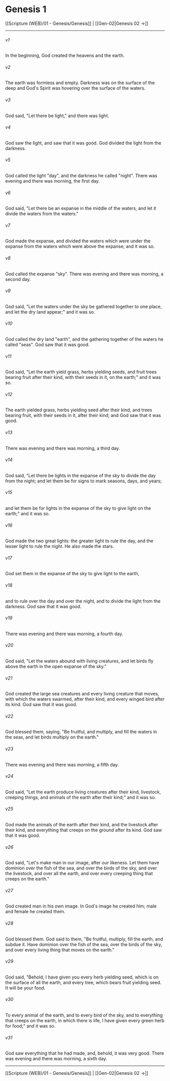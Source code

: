 # Genesis 1

[[Scripture (WEB)/01 - Genesis/Genesis]] | [[Gen-02|Genesis 02 →]]
***

###### v1
In the beginning, God created the heavens and the earth.

###### v2
The earth was formless and empty. Darkness was on the surface of the deep and God's Spirit was hovering over the surface of the waters.

###### v3
God said, "Let there be light," and there was light.

###### v4
God saw the light, and saw that it was good. God divided the light from the darkness.

###### v5
God called the light "day", and the darkness he called "night". There was evening and there was morning, the first day.

###### v6
God said, "Let there be an expanse in the middle of the waters, and let it divide the waters from the waters."

###### v7
God made the expanse, and divided the waters which were under the expanse from the waters which were above the expanse; and it was so.

###### v8
God called the expanse "sky". There was evening and there was morning, a second day.

###### v9
God said, "Let the waters under the sky be gathered together to one place, and let the dry land appear;" and it was so.

###### v10
God called the dry land "earth", and the gathering together of the waters he called "seas". God saw that it was good.

###### v11
God said, "Let the earth yield grass, herbs yielding seeds, and fruit trees bearing fruit after their kind, with their seeds in it, on the earth;" and it was so.

###### v12
The earth yielded grass, herbs yielding seed after their kind, and trees bearing fruit, with their seeds in it, after their kind; and God saw that it was good.

###### v13
There was evening and there was morning, a third day.

###### v14
God said, "Let there be lights in the expanse of the sky to divide the day from the night; and let them be for signs to mark seasons, days, and years;

###### v15
and let them be for lights in the expanse of the sky to give light on the earth;" and it was so.

###### v16
God made the two great lights: the greater light to rule the day, and the lesser light to rule the night. He also made the stars.

###### v17
God set them in the expanse of the sky to give light to the earth,

###### v18
and to rule over the day and over the night, and to divide the light from the darkness. God saw that it was good.

###### v19
There was evening and there was morning, a fourth day.

###### v20
God said, "Let the waters abound with living creatures, and let birds fly above the earth in the open expanse of the sky."

###### v21
God created the large sea creatures and every living creature that moves, with which the waters swarmed, after their kind, and every winged bird after its kind. God saw that it was good.

###### v22
God blessed them, saying, "Be fruitful, and multiply, and fill the waters in the seas, and let birds multiply on the earth."

###### v23
There was evening and there was morning, a fifth day.

###### v24
God said, "Let the earth produce living creatures after their kind, livestock, creeping things, and animals of the earth after their kind;" and it was so.

###### v25
God made the animals of the earth after their kind, and the livestock after their kind, and everything that creeps on the ground after its kind. God saw that it was good.

###### v26
God said, "Let's make man in our image, after our likeness. Let them have dominion over the fish of the sea, and over the birds of the sky, and over the livestock, and over all the earth, and over every creeping thing that creeps on the earth."

###### v27
God created man in his own image. In God's image he created him; male and female he created them.

###### v28
God blessed them. God said to them, "Be fruitful, multiply, fill the earth, and subdue it. Have dominion over the fish of the sea, over the birds of the sky, and over every living thing that moves on the earth."

###### v29
God said, "Behold, I have given you every herb yielding seed, which is on the surface of all the earth, and every tree, which bears fruit yielding seed. It will be your food.

###### v30
To every animal of the earth, and to every bird of the sky, and to everything that creeps on the earth, in which there is life, I have given every green herb for food;" and it was so.

###### v31
God saw everything that he had made, and, behold, it was very good. There was evening and there was morning, a sixth day.

***
[[Scripture (WEB)/01 - Genesis/Genesis]] | [[Gen-02|Genesis 02 →]]

